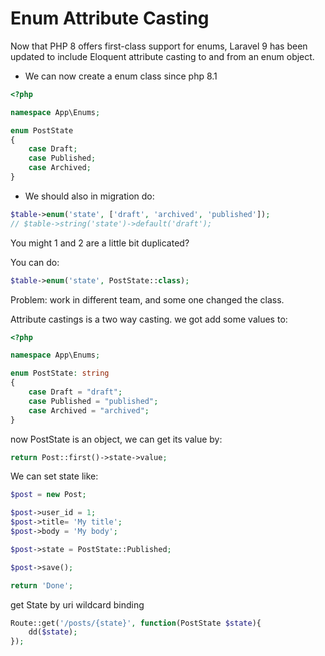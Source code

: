 # Enum Attribute Casting

Now that PHP 8 offers first-class support for enums, Laravel 9 has been updated to include Eloquent attribute casting to and from an enum object.

- We can now create a enum class since php 8.1

```php
<?php

namespace App\Enums;

enum PostState
{
    case Draft;
    case Published;
    case Archived;
}
```

- We should also in migration do:

```php
$table->enum('state', ['draft', 'archived', 'published']);
// $table->string('state')->default('draft');
```

You might 1 and 2 are a little bit duplicated?

You can do:

```php
$table->enum('state', PostState::class);
```

Problem: work in different team, and some one changed the class.

Attribute castings is a two way casting. we got add some values to:

```php
<?php

namespace App\Enums;

enum PostState: string
{
    case Draft = "draft";
    case Published = "published";
    case Archived = "archived";
}
```

now PostState is an object, we can get its value by:

```php
return Post::first()->state->value;
```

We can set state like:

```php
$post = new Post;

$post->user_id = 1;
$post->title= 'My title';
$post->body = 'My body';

$post->state = PostState::Published;

$post->save();

return 'Done';
```

get State by uri wildcard binding

```php
Route::get('/posts/{state}', function(PostState $state){
    dd($state);
});
```
